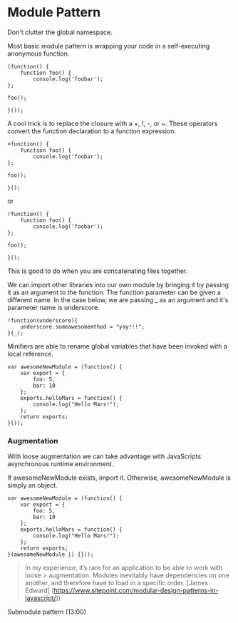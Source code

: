 # Module Pattern

Don't clutter the global namespace.

Most basic module pattern is wrapping your code in a self-executing anonymous function.

```
(function() {
	function foo() {
		console.log('foobar');
};

foo();

}());

```

A cool trick is to replace the closure with a +, !, -, or ~. These operators convert the function declaration to a function expression.

```
+function() {
	function foo() {
		console.log('foobar');
};

foo();

}();

```
or
```
!function() {
	function foo() {
		console.log('foobar');
};

foo();

}();

```
This is good to do when you are concatenating files together.

We can import other libraries into our own module by bringing it by passing it as an argument to the function. The function parameter can be given a different name. In the case below, we are passing _ as an argument and it's parameter name is underscore.


```
!function(underscore){
	underscore.someawesomemthod = "yay!!!";
}(_);
```

Minifiers are able to rename global variables that have been invoked with a local reference.


```
var awesomeNewModule = (function() {
	var export = {
		foo: 5,
		bar: 10
	};
	exports.helloMars = function() {
		console.log("Hello Mars!");
	};
	return exports;
}());
```

### Augmentation

With loose augmentation we can take advantage with JavaScripts asynchronous runtime environment.

If awesomeNewModule exists, import it. Otherwise, awesomeNewModule is simply an object.

```
var awesomeNewModule = (function() {
	var export = {
		foo: 5,
		bar: 10
	};
	exports.helloMars = function() {
		console.log("Hello Mars!");
	};
	return exports;
}(awesomeNewModule || {}));
```

> In my experience, it’s rare for an application to be able to work with loose > augmentation. Modules inevitably have dependencies on one another, and  therefore have to load in a specific order.
[James Edward] (https://www.sitepoint.com/modular-design-patterns-in-javascript/))


Submodule pattern (13:00)
